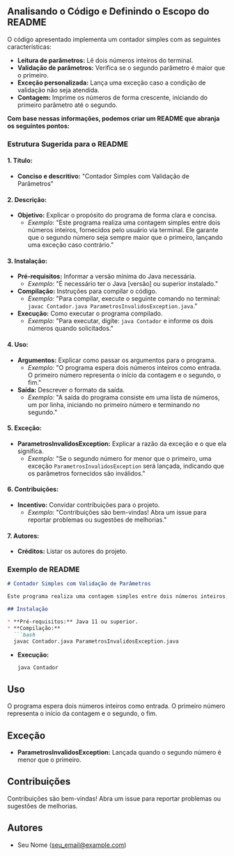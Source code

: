 
## Analisando o Código e Definindo o Escopo do README

O código apresentado implementa um contador simples com as seguintes características:

* **Leitura de parâmetros:** Lê dois números inteiros do terminal.
* **Validação de parâmetros:** Verifica se o segundo parâmetro é maior que o primeiro.
* **Exceção personalizada:** Lança uma exceção caso a condição de validação não seja atendida.
* **Contagem:** Imprime os números de forma crescente, iniciando do primeiro parâmetro até o segundo.

**Com base nessas informações, podemos criar um README que abranja os seguintes pontos:**

### Estrutura Sugerida para o README

#### 1. **Título:**
* **Conciso e descritivo:** "Contador Simples com Validação de Parâmetros"

#### 2. **Descrição:**
* **Objetivo:** Explicar o propósito do programa de forma clara e concisa.
    * *Exemplo:* "Este programa realiza uma contagem simples entre dois números inteiros, fornecidos pelo usuário via terminal. Ele garante que o segundo número seja sempre maior que o primeiro, lançando uma exceção caso contrário."

#### 3. **Instalação:**
* **Pré-requisitos:** Informar a versão mínima do Java necessária.
    * *Exemplo:* "É necessário ter o Java [versão] ou superior instalado."
* **Compilação:** Instruções para compilar o código.
    * *Exemplo:* "Para compilar, execute o seguinte comando no terminal: `javac Contador.java ParametrosInvalidosException.java`."
* **Execução:** Como executar o programa compilado.
    * *Exemplo:* "Para executar, digite: `java Contador` e informe os dois números quando solicitados."

#### 4. **Uso:**
* **Argumentos:** Explicar como passar os argumentos para o programa.
    * *Exemplo:* "O programa espera dois números inteiros como entrada. O primeiro número representa o início da contagem e o segundo, o fim."
* **Saída:** Descrever o formato da saída.
    * *Exemplo:* "A saída do programa consiste em uma lista de números, um por linha, iniciando no primeiro número e terminando no segundo."

#### 5. **Exceção:**
* **ParametrosInvalidosException:** Explicar a razão da exceção e o que ela significa.
    * *Exemplo:* "Se o segundo número for menor que o primeiro, uma exceção `ParametrosInvalidosException` será lançada, indicando que os parâmetros fornecidos são inválidos."

#### 6. **Contribuições:**
* **Incentivo:** Convidar contribuições para o projeto.
    * *Exemplo:* "Contribuições são bem-vindas! Abra um issue para reportar problemas ou sugestões de melhorias."

#### 7. **Autores:**
* **Créditos:** Listar os autores do projeto.

### Exemplo de README

```markdown
# Contador Simples com Validação de Parâmetros

Este programa realiza uma contagem simples entre dois números inteiros, fornecidos pelo usuário via terminal. Ele garante que o segundo número seja sempre maior que o primeiro, lançando uma exceção caso contrário.

## Instalação

* **Pré-requisitos:** Java 11 ou superior.
* **Compilação:**
  ```bash
  javac Contador.java ParametrosInvalidosException.java
  ```
* **Execução:**
  ```bash
  java Contador
  ```

## Uso
O programa espera dois números inteiros como entrada. O primeiro número representa o início da contagem e o segundo, o fim.

## Exceção
* **ParametrosInvalidosException:** Lançada quando o segundo número é menor que o primeiro.

## Contribuições
Contribuições são bem-vindas! Abra um issue para reportar problemas ou sugestões de melhorias.

## Autores
* Seu Nome (seu_email@example.com)
```


